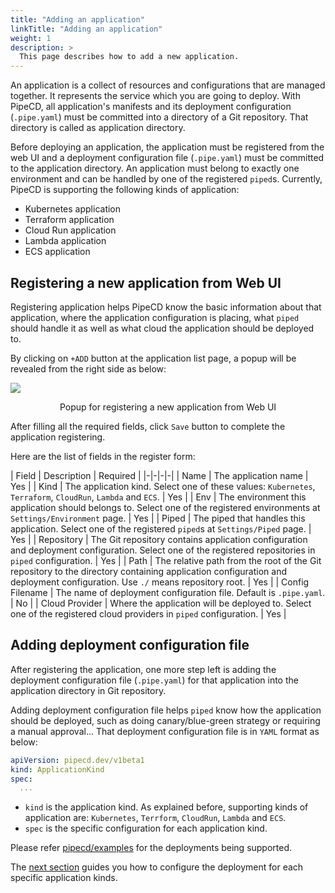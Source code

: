 ```yaml
---
title: "Adding an application"
linkTitle: "Adding an application"
weight: 1
description: >
  This page describes how to add a new application.
---
```


An application is a collect of resources and configurations that are managed together.
It represents the service which you are going to deploy. With PipeCD, all application's manifests and its deployment configuration (`.pipe.yaml`) must be committed into a directory of a Git repository. That directory is called as application directory.

Before deploying an application, the application must be registered from the web UI and a deployment configuration file (`.pipe.yaml`) must be committed to the application directory.
An application must belong to exactly one environment and can be handled by one of the registered `piped`s. Currently, PipeCD is supporting the following kinds of application:

- Kubernetes application
- Terraform application
- Cloud Run application
- Lambda application
- ECS application

## Registering a new application from Web UI

Registering application helps PipeCD know the basic information about that application, where the application configuration is placing, what `piped` should handle it as well as what cloud the application should be deployed to.

By clicking on `+ADD` button at the application list page, a popup will be revealed from the right side as below:

![](/images/registering-an-application.png)
<p style="text-align: center;">
Popup for registering a new application from Web UI
</p>

After filling all the required fields, click `Save` button to complete the application registering.

Here are the list of fields in the register form:

| Field | Description | Required |
|-|-|-|-|
| Name | The application name | Yes |
| Kind | The application kind. Select one of these values: `Kubernetes`, `Terraform`, `CloudRun`, `Lambda` and `ECS`. | Yes |
| Env | The environment this application should belongs to. Select one of the registered environments at `Settings/Environment` page.  | Yes |
| Piped | The piped that handles this application. Select one of the registered `piped`s at `Settings/Piped` page. | Yes |
| Repository | The Git repository contains application configuration and deployment configuration. Select one of the registered repositories in `piped` configuration. | Yes |
| Path | The relative path from the root of the Git repository to the directory containing application configuration and deployment configuration. Use `./` means repository root. | Yes |
| Config Filename | The name of deployment configuration file. Default is `.pipe.yaml`. | No |
| Cloud Provider | Where the application will be deployed to. Select one of the registered cloud providers in `piped` configuration. | Yes |

## Adding deployment configuration file

After registering the application, one more step left is adding the deployment configuration file (`.pipe.yaml`) for that application into the application directory in Git repository.

Adding deployment configuration file helps `piped` know how the application should be deployed, such as doing canary/blue-green strategy or requiring a manual approval...
That deployment configuration file is in `YAML` format as below:

``` yaml
apiVersion: pipecd.dev/v1beta1
kind: ApplicationKind
spec:
  ...
```

- `kind` is the application kind. As explained before, supporting kinds of application are: `Kubernetes`, `Terrform`, `CloudRun`, `Lambda` and `ECS`.
- `spec` is the specific configuration for each application kind.

Please refer [pipecd/examples](https://pipecd.dev/docs/user-guide/examples/) for the deployments being supported.

The [next section](/docs/user-guide/configuring-deployment/) guides you how to configure the deployment for each specific application kinds.
